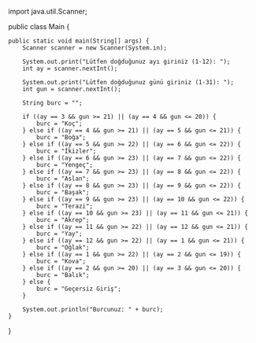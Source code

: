 import java.util.Scanner;

public class Main {

    public static void main(String[] args) {
        Scanner scanner = new Scanner(System.in);

        System.out.print("Lütfen doğduğunuz ayı giriniz (1-12): ");
        int ay = scanner.nextInt();

        System.out.print("Lütfen doğduğunuz günü giriniz (1-31): ");
        int gun = scanner.nextInt();

        String burc = "";

        if ((ay == 3 && gun >= 21) || (ay == 4 && gun <= 20)) {
            burc = "Koç";
        } else if ((ay == 4 && gun >= 21) || (ay == 5 && gun <= 21)) {
            burc = "Boğa";
        } else if ((ay == 5 && gun >= 22) || (ay == 6 && gun <= 22)) {
            burc = "İkizler";
        } else if ((ay == 6 && gun >= 23) || (ay == 7 && gun <= 22)) {
            burc = "Yengeç";
        } else if ((ay == 7 && gun >= 23) || (ay == 8 && gun <= 22)) {
            burc = "Aslan";
        } else if ((ay == 8 && gun >= 23) || (ay == 9 && gun <= 22)) {
            burc = "Başak";
        } else if ((ay == 9 && gun >= 23) || (ay == 10 && gun <= 22)) {
            burc = "Terazi";
        } else if ((ay == 10 && gun >= 23) || (ay == 11 && gun <= 21)) {
            burc = "Akrep";
        } else if ((ay == 11 && gun >= 22) || (ay == 12 && gun <= 21)) {
            burc = "Yay";
        } else if ((ay == 12 && gun >= 22) || (ay == 1 && gun <= 21)) {
            burc = "Oğlak";
        } else if ((ay == 1 && gun >= 22) || (ay == 2 && gun <= 19)) {
            burc = "Kova";
        } else if ((ay == 2 && gun >= 20) || (ay == 3 && gun <= 20)) {
            burc = "Balık";
        } else {
            burc = "Geçersiz Giriş";
        }

        System.out.println("Burcunuz: " + burc);
    }
}